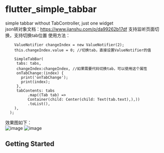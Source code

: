 ﻿# flutter_simple_tabbar
simple tabbar without TabController, just one widget
<br/>
json转对象文档：https://www.jianshu.com/p/da99262b17df
支持监听页面切换，支持切换tab位置
使用方法：<br/>

        ValueNotifier changeIndex = new ValueNotifier(2);
        this.changeIndex.value = 0; //切换tab，直接设置ValueNotifier的值
        
        SimpleTabBar(
         tabs: tabs,
         changeIndex:changeIndex, //如果需要代码切换tab，可以使用这个属性
         onTabChange:(index) {
           print('onTabChange');
           print(index);
         },
         tabContents: tabs
              .map((Tab tab) =>
              Container(child: Center(child: Text(tab.text),),))
              .toList(),
        ),
      );
        
效果图如下：<br/>
![image](https://img-blog.csdnimg.cn/20200702175908177.jpg)
![image](https://img-blog.csdnimg.cn/20200702175908218.jpg)
## Getting Started
